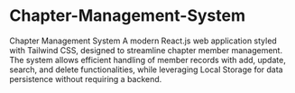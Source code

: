 # Chapter-Management-System
Chapter Management System A modern React.js web application styled with Tailwind CSS, designed to streamline chapter member management. The system allows efficient handling of member records with add, update, search, and delete functionalities, while leveraging Local Storage for data persistence without requiring a backend.  
